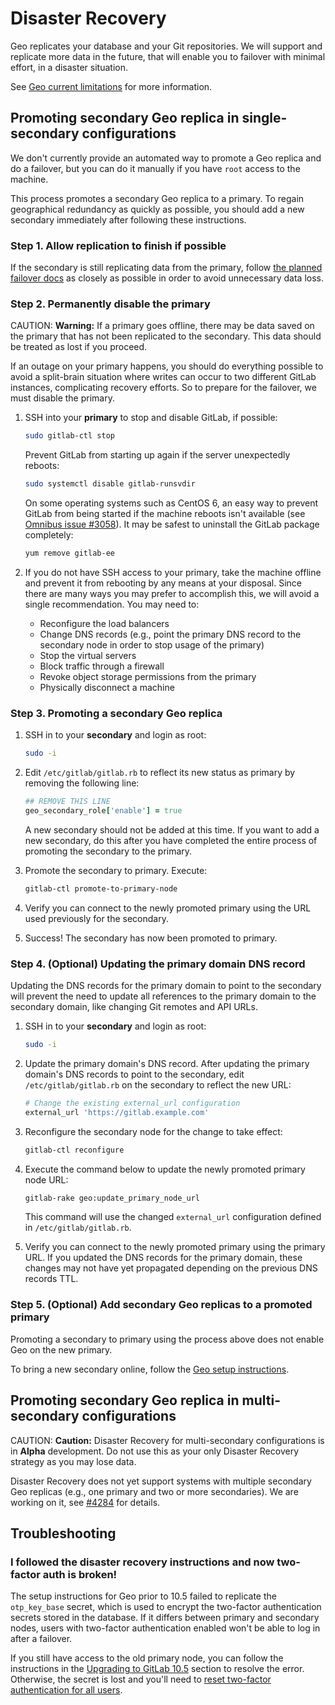# Disaster Recovery

Geo replicates your database and your Git repositories. We will
support and replicate more data in the future, that will enable you to
failover with minimal effort, in a disaster situation.

See [Geo current limitations](../replication/index.md#current-limitations)
for more information.

## Promoting secondary Geo replica in single-secondary configurations

We don't currently provide an automated way to promote a Geo replica and do a
failover, but you can do it manually if you have `root` access to the machine.

This process promotes a secondary Geo replica to a primary. To regain
geographical redundancy as quickly as possible, you should add a new secondary
immediately after following these instructions.

### Step 1. Allow replication to finish if possible

If the secondary is still replicating data from the primary, follow
[the planned failover docs](planned_failover.md) as closely as possible in
order to avoid unnecessary data loss.

### Step 2. Permanently disable the primary

CAUTION: **Warning:**
If a primary goes offline, there may be data saved on the primary
that has not been replicated to the secondary. This data should be treated
as lost if you proceed.

If an outage on your primary happens, you should do everything possible to
avoid a split-brain situation where writes can occur to two different GitLab
instances, complicating recovery efforts. So to prepare for the failover, we
must disable the primary.

1. SSH into your **primary** to stop and disable GitLab, if possible:

    ```bash
    sudo gitlab-ctl stop
    ```

    Prevent GitLab from starting up again if the server unexpectedly reboots:

    ```bash
    sudo systemctl disable gitlab-runsvdir
    ```

    On some operating systems such as CentOS 6, an easy way to prevent GitLab
    from being started if the machine reboots isn't available
    (see [Omnibus issue #3058](https://gitlab.com/gitlab-org/omnibus-gitlab/issues/3058)).
    It may be safest to uninstall the GitLab package completely:

    ```bash
    yum remove gitlab-ee
    ```

1. If you do not have SSH access to your primary, take the machine offline and
    prevent it from rebooting by any means at your disposal.
    Since there are many ways you may prefer to accomplish this, we will avoid a
    single recommendation. You may need to:
      - Reconfigure the load balancers
      - Change DNS records (e.g., point the primary DNS record to the secondary node in order to stop usage of the primary)
      - Stop the virtual servers
      - Block traffic through a firewall
      - Revoke object storage permissions from the primary
      - Physically disconnect a machine

### Step 3. Promoting a secondary Geo replica

1. SSH in to your **secondary** and login as root:

    ```bash
    sudo -i
    ```

1. Edit `/etc/gitlab/gitlab.rb` to reflect its new status as primary by
   removing the following line:

    ```ruby
    ## REMOVE THIS LINE
    geo_secondary_role['enable'] = true
    ```

    A new secondary should not be added at this time. If you want to add a new
    secondary, do this after you have completed the entire process of promoting
    the secondary to the primary.

1. Promote the secondary to primary. Execute:

    ```bash
    gitlab-ctl promote-to-primary-node
    ```

1. Verify you can connect to the newly promoted primary using the URL used
   previously for the secondary.
1. Success! The secondary has now been promoted to primary.

### Step 4. (Optional) Updating the primary domain DNS record

Updating the DNS records for the primary domain to point to the secondary
will prevent the need to update all references to the primary domain to the
secondary domain, like changing Git remotes and API URLs.

1. SSH in to your **secondary** and login as root:

    ```bash
    sudo -i
    ```

1. Update the primary domain's DNS record. After updating the primary domain's
   DNS records to point to the secondary, edit `/etc/gitlab/gitlab.rb` on the
   secondary to reflect the new URL:

    ```ruby
    # Change the existing external_url configuration
    external_url 'https://gitlab.example.com'
    ```

1. Reconfigure the secondary node for the change to take effect:

    ```bash
    gitlab-ctl reconfigure
    ```

1. Execute the command below to update the newly promoted primary node URL:

    ```bash
    gitlab-rake geo:update_primary_node_url
    ```

    This command will use the changed `external_url` configuration defined
    in `/etc/gitlab/gitlab.rb`.

1. Verify you can connect to the newly promoted primary using the primary URL.
   If you updated the DNS records for the primary domain, these changes may
   not have yet propagated depending on the previous DNS records TTL.

### Step 5. (Optional) Add secondary Geo replicas to a promoted primary

Promoting a secondary to primary using the process above does not enable
Geo on the new primary.

To bring a new secondary online, follow the
[Geo setup instructions](../replication/index.md#setup-instructions).

## Promoting secondary Geo replica in multi-secondary configurations

CAUTION: **Caution:**
Disaster Recovery for multi-secondary configurations is in
**Alpha** development. Do not use this as your only Disaster Recovery
strategy as you may lose data.

Disaster Recovery does not yet support systems with multiple
secondary Geo replicas (e.g., one primary and two or more secondaries). We are
working on it, see [#4284](https://gitlab.com/gitlab-org/gitlab-ee/issues/4284)
for details.

## Troubleshooting

### I followed the disaster recovery instructions and now two-factor auth is broken!

The setup instructions for Geo prior to 10.5 failed to replicate the
`otp_key_base` secret, which is used to encrypt the two-factor authentication
secrets stored in the database. If it differs between primary and secondary
nodes, users with two-factor authentication enabled won't be able to log in
after a failover.

If you still have access to the old primary node, you can follow the
instructions in the
[Upgrading to GitLab 10.5](../replication/updating_the_geo_nodes.md#upgrading-to-gitlab-105)
section to resolve the error. Otherwise, the secret is lost and you'll need to
[reset two-factor authentication for all users](../../../security/two_factor_authentication.md#disabling-2fa-for-everyone).
